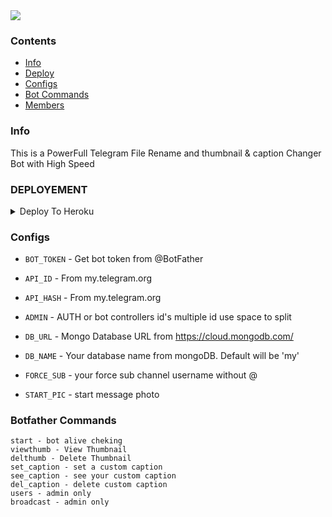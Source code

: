﻿<img src="https://user-images.githubusercontent.com/73097560/115834477-dbab4500-a447-11eb-908a-139a6edaec5c.gif">

### Contents
- [Info](#info)
- [Deploy](##deployment-support)
- [Configs](#configs)
- [Bot Commands](#botfather-commands)
- [Members](#follow-me)

### Info
This is a PowerFull Telegram File Rename and thumbnail & caption Changer Bot with High Speed

### DEPLOYEMENT



<details><summary>Deploy To Heroku</summary>
<p>
<br>
<a href="https://heroku.com/deploy?template=https://github.com/RAJPUT681830/RENAME-PRO">
  <img src="https://www.herokucdn.com/deploy/button.svg" alt="Deploy">
</a>
</p>
</details>



### Configs 

* `BOT_TOKEN`  - Get bot token from @BotFather

* `API_ID` - From my.telegram.org 

* `API_HASH` - From my.telegram.org 

* `ADMIN` - AUTH or bot controllers id's multiple id use space to split 

* `DB_URL`  - Mongo Database URL from https://cloud.mongodb.com/

* `DB_NAME`  - Your database name from mongoDB. Default will be 'my'

* `FORCE_SUB` - your force sub channel username without @ 

* `START_PIC` - start message photo

### Botfather Commands
```
start - bot alive cheking
viewthumb - View Thumbnail
delthumb - Delete Thumbnail
set_caption - set a custom caption
see_caption - see your custom caption
del_caption - delete custom caption
users - admin only
broadcast - admin only
```

